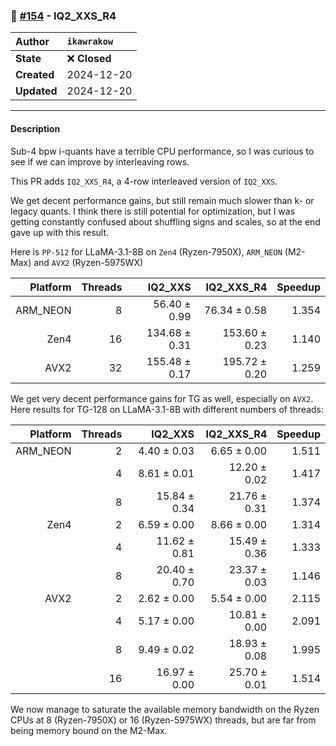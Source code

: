 ### 🔀 [#154](https://github.com/ikawrakow/ik_llama.cpp/pull/154) - IQ2_XXS_R4

| **Author** | `ikawrakow` |
| :--- | :--- |
| **State** | ❌ **Closed** |
| **Created** | 2024-12-20 |
| **Updated** | 2024-12-20 |

---

#### Description

Sub-4 bpw i-quants have a terrible CPU performance, so I was curious to see if we can improve by interleaving rows.

This PR adds `IQ2_XXS_R4`, a 4-row interleaved version of `IQ2_XXS`.

We get decent performance gains, but still remain much slower than k- or legacy quants. I think there is still potential for optimization, but I was getting constantly confused about shuffling signs and scales, so at the end gave up with this result. 

Here is `PP-512` for LLaMA-3.1-8B on `Zen4` (Ryzen-7950X), `ARM_NEON` (M2-Max) and `AVX2` (Ryzen-5975WX)

| Platform |  Threads | IQ2_XXS | IQ2_XXS_R4 | Speedup |
| ---: | ---: | ---: | ---: | ---: |
| ARM_NEON |  8 |  56.40 ± 0.99  | 76.34 ± 0.58 | 1.354 |
| Zen4            | 16 | 134.68 ± 0.31 | 153.60 ± 0.23   | 1.140 |
| AVX2           | 32 | 155.48 ± 0.17 |  195.72 ± 0.20  | 1.259 |

We get very decent performance gains for TG as well, especially on `AVX2`.
Here results for TG-128 on LLaMA-3.1-8B with different numbers of threads:

| Platform |  Threads | IQ2_XXS | IQ2_XXS_R4 | Speedup |
| ---: | ---: | ---: | ---: | ---: |
| ARM_NEON | 2 |  4.40 ± 0.03  | 6.65 ± 0.00  | 1.511 |
|                      | 4 | 8.61 ± 0.01  | 12.20 ± 0.02 | 1.417 |
|                      | 8 | 15.84 ± 0.34 | 21.76 ± 0.31  | 1.374 |
| Zen4            | 2 |  6.59 ± 0.00  | 8.66 ± 0.00  |  1.314 |
|                      | 4 |  11.62 ± 0.81 | 15.49 ± 0.36  |  1.333 |
|                      | 8 |  20.40 ± 0.70  | 23.37 ± 0.03  |  1.146 |
| AVX2           | 2 | 2.62 ± 0.00  | 5.54 ± 0.00 | 2.115 |
|                     | 4 | 5.17 ± 0.00  |  10.81 ± 0.00 | 2.091 |
|                     | 8 |  9.49 ± 0.02  | 18.93 ± 0.08   | 1.995 |
|                     | 16 |  16.97 ± 0.00  |  25.70 ± 0.01  | 1.514 |

We now manage to saturate the available memory bandwidth on the Ryzen CPUs at 8 (Ryzen-7950X) or 16 (Ryzen-5975WX) threads, but are far from being memory bound on the M2-Max.